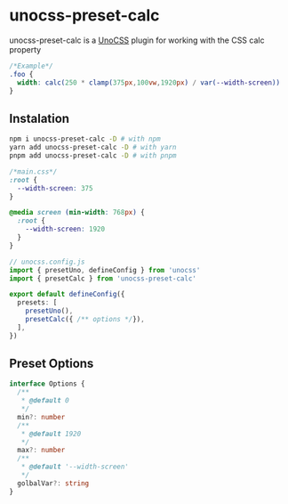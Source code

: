 # unocss-preset-calc

unocss-preset-calc is a [UnoCSS](https://unocss.dev/) plugin for working with the CSS calc property

```css
/*Example*/
.foo {
  width: calc(250 * clamp(375px,100vw,1920px) / var(--width-screen))
}
```

## Instalation

```bash
npm i unocss-preset-calc -D # with npm
yarn add unocss-preset-calc -D # with yarn
pnpm add unocss-preset-calc -D # with pnpm
```

```css
/*main.css*/
:root {
  --width-screen: 375
}

@media screen (min-width: 768px) {
  :root {
    --width-screen: 1920
  }
}
```

```typescript
// unocss.config.js
import { presetUno, defineConfig } from 'unocss'
import { presetCalc } from 'unocss-preset-calc'

export default defineConfig({
  presets: [
    presetUno(),
    presetCalc({ /** options */}),
  ],
})
```

## Preset Options
```typescript
interface Options {
  /**
   * @default 0
   */
  min?: number
  /**
   * @default 1920
   */
  max?: number
  /**
   * @default '--width-screen'
   */
  golbalVar?: string
}
```